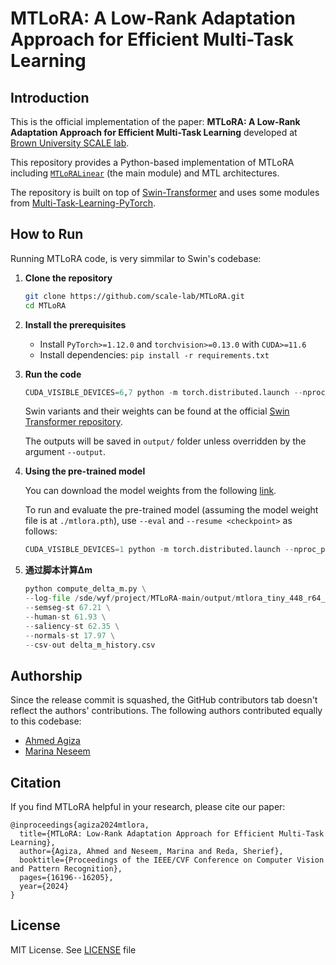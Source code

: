 # MTLoRA: A Low-Rank Adaptation Approach for Efficient Multi-Task Learning

## Introduction

This is the official implementation of the paper: **MTLoRA: A Low-Rank Adaptation Approach for Efficient Multi-Task Learning** developed at [Brown University SCALE lab](https://scale-lab.github.io).

This repository provides a Python-based implementation of MTLoRA including [`MTLoRALinear`](models/lora.py) (the main module) and MTL architectures. 

The repository is built on top of [Swin-Transformer](https://github.com/microsoft/Swin-Transformer) and uses some modules from [Multi-Task-Learning-PyTorch](https://github.com/SimonVandenhende/Multi-Task-Learning-PyTorch).


## How to Run

Running MTLoRA code, is very simmilar to Swin's codebase:

1. **Clone the repository**
    ```bash
    git clone https://github.com/scale-lab/MTLoRA.git
    cd MTLoRA
    ```

2. **Install the prerequisites**
    - Install `PyTorch>=1.12.0` and `torchvision>=0.13.0` with `CUDA>=11.6`
    - Install dependencies: `pip install -r requirements.txt`

3. **Run the code**
    ```python
    CUDA_VISIBLE_DEVICES=6,7 python -m torch.distributed.launch --nproc_per_node 2 --master_port 29501 main.py --cfg configs/mtlora/tiny_448/mtlora_tiny_448_r64_scale4_pertask_maml.yaml --pascal PASCAL_MT --tasks semseg,normals,sal,human_parts --batch-size 32 --ckpt-freq=20 --eval-freq=10 --epoch=300 --resume-backbone ./backbone/swin_tiny_patch4_window7_224.pth
    ```
    Swin variants and their weights can be found at the official [Swin Transformer repository](https://github.com/microsoft/Swin-Transformer). 
  
    The outputs will be saved in `output/` folder unless overridden by the argument `--output`.

4. **Using the pre-trained model**

    You can download the model weights from the following [link](https://drive.google.com/file/d/1AzzOgX6X0VFKyXUBXhwlgmba5NbPUq3m/view?usp=drive_link).

    To run and evaluate the pre-trained model (assuming the model weight file is at `./mtlora.pth`), use `--eval` and `--resume <checkpoint>` as follows:
    ```python
    CUDA_VISIBLE_DEVICES=1 python -m torch.distributed.launch --nproc_per_node 1 --master_port 29502 main.py --cfg configs/mtlora/tiny_448/mtlora_tiny_448_r64_scale4_pertask.yaml --pascal PASCAL_MT --tasks semseg,normals,sal,human_parts --batch-size 32 --resume ./mtlora.pth --eval
    ```

5. **通过脚本计算Δm**
   ```python
   python compute_delta_m.py \
   --log-file /sde/wyf/project/MTLoRA-main/output/mtlora_tiny_448_r64_scale4_pertask_cotodrop/default/log_rank0.txt \
   --semseg-st 67.21 \
   --human-st 61.93 \
   --saliency-st 62.35 \
   --normals-st 17.97 \
   --csv-out delta_m_history.csv
   ```
  
## Authorship
Since the release commit is squashed, the GitHub contributors tab doesn't reflect the authors' contributions. The following authors contributed equally to this codebase:
- [Ahmed Agiza](https://github.com/ahmed-agiza)
- [Marina Neseem](https://github.com/marina-neseem)

## Citation
If you find MTLoRA helpful in your research, please cite our paper:
```
@inproceedings{agiza2024mtlora,
  title={MTLoRA: Low-Rank Adaptation Approach for Efficient Multi-Task Learning},
  author={Agiza, Ahmed and Neseem, Marina and Reda, Sherief},
  booktitle={Proceedings of the IEEE/CVF Conference on Computer Vision and Pattern Recognition},
  pages={16196--16205},
  year={2024}
}
```

## License
MIT License. See [LICENSE](LICENSE) file

